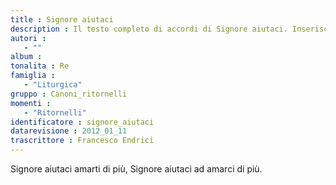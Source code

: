 ```yaml
--- 
title : Signore aiutaci
description : Il testo completo di accordi di Signore aiutaci. Inseriscila nel tuo canzoniere!
autori : 
   - ""
album : 
tonalita : Re
famiglia : 
   - "Liturgica"
gruppo : Canoni_ritornelli
momenti : 
   - "Ritornelli"
identificatore : signore_aiutaci
datarevisione : 2012_01_11
trascrittore : Francesco Endrici
--- 
```




Signore aiutaci amarti di più,
Signore aiutaci ad amarci di più.


